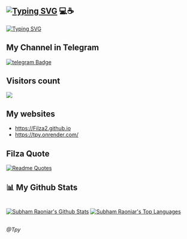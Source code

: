 ## [![Typing SVG](https://readme-typing-svg.herokuapp.com?font=Mynerve&pause=1000&color=3B3B3B&background=00000000&width=440&height=60&lines=Hey+%F0%9F%91%8B+I%60m+Filza+!+....;Nice+to+see+you+..;My+Telegram+Channel+is+%3A%40Tpy_0;%26+My+websites+is;%3A+Filza2.github.io;Api+%3A+https://tpy.onrender.com/)](https://github.com/Filza2) 💻☕

[![Typing SVG](https://readme-typing-svg.herokuapp.com?font=Mynerve&pause=1000&color=3B3B3B&multiline=true&repeat=false&width=460&height=60&lines=I'm+a+Programmer+%26+i+share+my+tools+here+for+you+all;I+Hope+You+Like+My+Tools)](https://github.com/Filza2) 

## My Channel in Telegram
[![telegram Badge](https://img.shields.io/badge/-@TPY-1ca0f1?style=flat&labelColor=1ca0f1&logo=telegram&logoColor=white)](https://t.me/tpy_0)

## Visitors count
<img src="https://profile-counter.glitch.me/Filza2/count.svg" />

## My websites
- https://Filza2.github.io
- https://tpy.onrender.com/

## Filza Quote
[![Readme Quotes](https://quotes-github-readme.vercel.app/api?type=horizontal&theme=dark&quote=Any%20fool%20can%20write%20code%20that%20a%20computer%20can%20understand.%20Good%20programmers%20write%20code%20that%20humans%20can%20understand.&author=Filza)](https://github.com/Filza2)
## 📊 My Github Stats

  <br/>
    <a href="https://github.com/Filza2"><img alt="Subham Raoniar's Github Stats" src="https://github-readme-stats.vercel.app/api?username=Filza2&theme=tokyonight&hide_border=true&bg_color=0D1117" /></a>
  <a href="https://github.com/Filza2"><img alt="Subham Raoniar's Top Languages" src="https://github-readme-stats.vercel.app/api/top-langs/?username=Filza2&theme=react&hide_border=true&bg_color=0D1117" /></a>
  <br/>
  
 <br><i>@Tpy</i><br>

